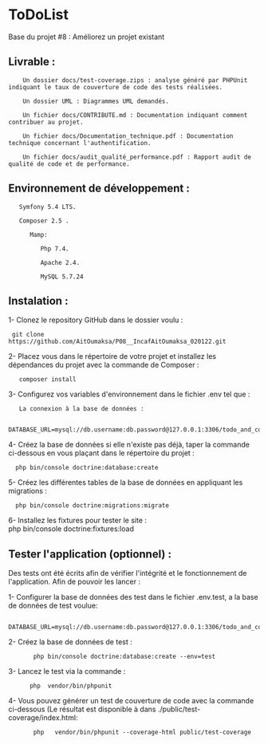 ToDoList
========

Base du projet #8 : Améliorez un projet existant

## Livrable :

        Un dossier docs/test-coverage.zips : analyse généré par PHPUnit indiquant le taux de couverture de code des tests réalisées.
        
        Un dossier UML : Diagrammes UML demandés.
        
        Un fichier docs/CONTRIBUTE.md : Documentation indiquant comment contribuer au projet.
        
        Un fichier docs/Documentation_technique.pdf : Documentation technique concernant l'authentification.
        
        Un fichier docs/audit_qualité_performance.pdf : Rapport audit de qualité de code et de performance.
        
        
 ## Environnement de développement :
    
    
       Symfony 5.4 LTS.
       
       Composer 2.5 .
       
          Mamp:
            
             Php 7.4.
             
             Apache 2.4.
             
             MySQL 5.7.24 
             
## Instalation :

1- Clonez le repository GitHub dans le dossier voulu :

     git clone  https://github.com/AitOumaksa/P08__IncafAitOumaksa_020122.git
  
 2- Placez vous dans le répertoire de votre projet et installez les dépendances du projet avec la commande de Composer :            

       composer install
 
 3- Configurez vos variables d'environnement dans le fichier .env tel que :
 
       La connexion à la base de données : 
       
              DATABASE_URL=mysql://db.username:db.password@127.0.0.1:3306/todo_and_co
              
4- Créez la base de données si elle n'existe pas déjà, taper la commande ci-dessous en vous plaçant dans le répertoire du projet :
 
      php bin/console doctrine:database:create
      
 5- Créez les différentes tables de la base de données en appliquant les migrations :
 
      php bin/console doctrine:migrations:migrate
      
 6- Installez les fixtures pour tester le site :   
      php bin/console doctrine:fixtures:load
      

## Tester l'application (optionnel) :

Des tests ont été écrits afin de vérifier l'intégrité et le fonctionnement de l'application. Afin de pouvoir les lancer :

1- Configurer la base de données des test dans le fichier .env.test, a la base de données de test voulue:

        DATABASE_URL=mysql://db.username:db.password@127.0.0.1:3306/todo_and_co_test
        
 2- Créez la base de données de test :
        
           php bin/console doctrine:database:create --env=test
           
 3- Lancez le test via la commande :
 
          php  vendor/bin/phpunit
          
4- Vous pouvez générer un test de couverture de code avec la commande ci-dessous (Le résultat est disponible à dans ./public/test-coverage/index.html:

           php   vendor/bin/phpunit --coverage-html public/test-coverage
     


